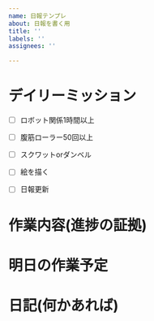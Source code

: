 ```yaml
---
name: 日報テンプレ
about: 日報を書く用
title: ''
labels: ''
assignees: ''

---
```


# デイリーミッション
- [ ] ロボット関係1時間以上 
- [ ] 腹筋ローラー50回以上 
- [ ] スクワットorダンベル
- [ ] 絵を描く
- [ ] 日報更新


# 作業内容(進捗の証拠)


# 明日の作業予定


# 日記(何かあれば)
